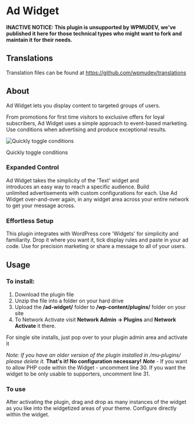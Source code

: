 # Ad Widget

**INACTIVE NOTICE: This plugin is unsupported by WPMUDEV, we've published it here for those technical types who might want to fork and maintain it for their needs.**

## Translations

Translation files can be found at https://github.com/wpmudev/translations

## About

Ad Widget lets you display content to targeted groups of users.

From promotions for first time visitors to exclusive offers for loyal subscribers, Ad Widget uses a simple approach to event-based marketing. Use conditions when advertising and produce exceptional results.

![Quickly toggle conditions](http://premium.wpmudev.org/wp-content/uploads/2009/07/ad-widget-action735x4701.jpg)

 Quickly toggle conditions

### Expanded Control

Ad Widget takes the simplicity of the 'Text' widget and introduces an easy way to reach a specific audience. Build unlimited advertisements with custom configurations for each. Use Ad Widget over-and-over again, in any widget area across your entire network to get your message across. 

### Effortless Setup

This plugin integrates with WordPress core 'Widgets' for simplicity and familiarity. Drop it where you want it, tick display rules and paste in your ad code. Use for precision marketing or share a message to all of your users.

## Usage


### To install:

1. Download the plugin file 
2. Unzip the file into a folder on your hard drive 
3. Upload the **/ad-widget/** folder to **/wp-content/plugins/** folder on your site 
4. To Network Activate visit **Network Admin -> Plugins** and **Network Activate** it there.

For single site installs, just pop over to your plugin admin area and activate it

_Note: If you have an older version of the plugin installed in /mu-plugins/ please delete it._ **That's it! No configuration necessary!** ***Note*** - If you want to allow PHP code within the Widget - uncomment line 30. If you want the widget to be only usable to supporters, uncomment line 31.

### To use

After activating the plugin, drag and drop as many instances of the widget as you like into the widgetized areas of your theme. Configure directly within the widget.
